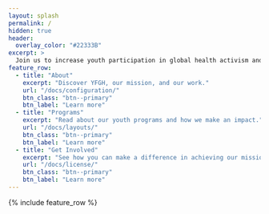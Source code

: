 ```yaml
---
layout: splash
permalink: /
hidden: true
header:
  overlay_color: "#22333B"
excerpt: >
  Join us to increase youth participation in global health activism and education.
feature_row:
  - title: "About"
    excerpt: "Discover YFGH, our mission, and our work."
    url: "/docs/configuration/"
    btn_class: "btn--primary"
    btn_label: "Learn more"
  - title: "Programs"
    excerpt: "Read about our youth programs and how we make an impact."
    url: "/docs/layouts/"
    btn_class: "btn--primary"
    btn_label: "Learn more"
  - title: "Get Involved"
    excerpt: "See how you can make a difference in achieving our mission."
    url: "/docs/license/"
    btn_class: "btn--primary"
    btn_label: "Learn more"      
---
```


{% include feature_row %}